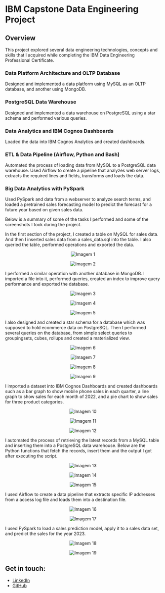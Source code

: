 # IBM Capstone Data Engineering Project
## Overview
This project explored several data engineering technologies, concepts and skills that I acquired while completing the IBM Data Engineering Professional Certificate.


### Data Platform Architecture and OLTP Database

Designed and implemented a data platform using MySQL as an OLTP database, and another using MongoDB.

### PostgreSQL Data Warehouse

Designed and implemented a data warehouse on PostgreSQL using a star schema and performed various queries.

### Data Analytics and IBM Cognos Dashboards
Loaded the data into IBM Cognos Analytics and created dashboards.

### ETL & Data Pipeline (Airflow, Python and Bash)
Automated the process of loading data from MySQL to a PostgreSQL data warehouse.
Used Airflow to create a pipeline that analyzes web server logs, extracts the required lines and fields, transforms and loads the data.

### Big Data Analytics with PySpark
Used PySpark and data from a webserver to analyze search terms, and loaded a pretrained sales forecasting model to predict the forecast for a future year based on given sales data.



Below is a summary of some of the tasks I performed and some of the screenshots I took during the project.



In the first section of the project, I created a table on MySQL for sales data. And 
then I inserted sales data from a sales_data.sql into the table. I also 
queried the table, performed operations and exported the data.

<p align="center">
  <img src="1.%20Data%20Platform%20Architecture%20and%20OLTP%20Database/1-createtable.png" alt="Imagem 1">
</p>

<p align="center">
  <img src="1. Data Platform Architecture and OLTP Database/6-exportdata.png" alt="Imagem 2">
</p>

I performed a similar operation with another database in MongoDB. I imported a file into it, performed queries, created an index to improve query performance and exported the database.

<p align="center">
  <img src="2. Querying Data in NoSQL Databases/1-mongoimport.png" alt="Imagem 3">
</p>

<p align="center">
  <img src="2. Querying Data in NoSQL Databases/4-create-index.png" alt="Imagem 4">
</p>

<p align="center">
  <img src="2. Querying Data in NoSQL Databases/7-mongo-query-mobiles2.png" alt="Imagem 5">
</p>

I also designed and created a star schema for a database which was supposed to hold 
ecommerce data on PostgreSQL. Then I performed several queries on the database, from 
simple select queries to groupingsets, cubes, rollups and created a materialized view.

<p align="center">
  <img src="3. PostgreSQL Data Warehouse/design & setup/4-softcartRelationships.png" alt="Imagem 6">
</p>

<p align="center">
  <img src="3. PostgreSQL Data Warehouse/reporting/5-groupingsets.png" alt="Imagem 7">
</p>

<p align="center">
  <img src="3. PostgreSQL Data Warehouse/reporting/7-cube.png" alt="Imagem 8">
</p>

<p align="center">
  <img src="3. PostgreSQL Data Warehouse/reporting/8-mqt.png" alt="Imagem 9">
</p>

I imported a dataset into IBM Cognos Dashboards and created dashboards such as a bar graph to
show mobile phone sales in each quarter, a line graph to show sales for each month
of 2022, and a pie chart to show sales for three product categories.

<p align="center">
  <img src="4. Data Analytics (Cognos Dashboard)/barchart.png" alt="Imagem 10">
</p>


<p align="center">
  <img src="4. Data Analytics (Cognos Dashboard)/linechart.png" alt="Imagem 11">
</p>


<p align="center">
  <img src="/4. Data Analytics (Cognos Dashboard)/piechart.png" alt="Imagem 12">
</p>

I automated the process of retrieving the latest records from a MySQL table and 
inserting them into a PostgreSQL data warehouse. Below are the Python functions 
that fetch the records, insert them and the output I got after executing the script. 

<p align="center">
  <img src="/5. ETL & Data Pipeline (Airflow)/ETL/get_latest_records.png" alt="Imagem 13">
</p>


<p align="center">
  <img src="/5. ETL & Data Pipeline (Airflow)/ETL/insert_records.png" alt="Imagem 14">
</p>


<p align="center">
  <img src="/5. ETL & Data Pipeline (Airflow)/ETL/synchronization.png" alt="Imagem 15">
</p>

I used Airflow to create a data pipeline that extracts specific IP addresses from a 
access log file and loads them into a destination file.

<p align="center">
  <img src="/5. ETL & Data Pipeline (Airflow)/Airflow/DAG.png" alt="Imagem 16">
</p>

<p align="center">
  <img src="/5. ETL & Data Pipeline (Airflow)/Airflow/dag_runs.png" alt="Imagem 17">
</p>

I used PySpark to load a sales prediction model, apply it to a sales data set,  
and predict the sales for the year 2023.

<p align="center">
  <img src="/6. Big Data Analytics with Spark/import_model.png" alt="Imagem 18">
</p>

<p align="center">
  <img src="/6. Big Data Analytics with Spark/predict_sales.png" alt="Imagem 19">
</p>


## Get in touch:

- [LinkedIn](https://www.linkedin.com/in/ericmidt/)
- [GitHub](https://github.com/ericmidt)
